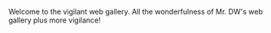 Welcome to the vigilant web gallery. 
All the wonderfulness of Mr. DW's web gallery plus more vigilance!
